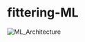 # fittering-ML
![ML_Architecture](https://github.com/YeolJyeongKong/fittering-ML/assets/52316531/bbd1f200-ad0c-43ae-a227-30642aab7a9b)
